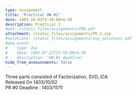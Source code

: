 ```yaml
---
type: assignment
title: 'Practical HW #2'
date: 1403-10-02T4:30:00+4:30
description: Practical 2
#pdf: /static_files/assignments/PR0.pdf
attachment: /static_files/assignments/PR_2.zip
#solutions: /static_files/assignments/asg_solutions.pdf
#due_event: 
#    type: due
#    date: 1403-07-22T23:59:00+4:30
#    description: 'HW #1 deadline'
hide_from_announcments: false
---
```

Three parts consisted of Factorization, SVD, ICA<br>
Released On 1403/10/02<br>
PR #0 Deadline : 1403/11/11

